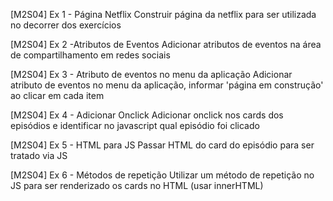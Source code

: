 [M2S04] Ex 1 - Página Netflix
Construir página da netflix para ser utilizada no decorrer dos exercícios

[M2S04] Ex 2 -Atributos de Eventos
Adicionar atributos de eventos na área de compartilhamento em redes sociais

[M2S04] Ex 3 - Atributo de eventos no menu da aplicação
Adicionar atributo de eventos no menu da aplicação, informar 'página em construção' ao clicar em cada item

[M2S04] Ex 4 - Adicionar Onclick
Adicionar onclick nos cards dos episódios e identificar no javascript qual episódio foi clicado

[M2S04] Ex 5 - HTML para JS
Passar HTML do card do episódio para ser tratado via JS

[M2S04] Ex 6 - Métodos de repetição
Utilizar um método de repetição no JS para ser renderizado os cards no HTML (usar innerHTML)



